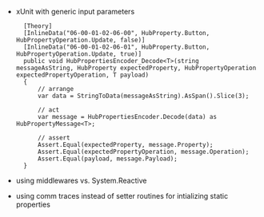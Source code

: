 - xUnit with generic input parameters

        [Theory]
        [InlineData("06-00-01-02-06-00", HubProperty.Button, HubPropertyOperation.Update, false)]
        [InlineData("06-00-01-02-06-01", HubProperty.Button, HubPropertyOperation.Update, true)]
        public void HubPropertiesEncoder_Decode<T>(string messageAsString, HubProperty expectedProperty, HubPropertyOperation expectedPropertyOperation, T payload)
        {
            // arrange
            var data = StringToData(messageAsString).AsSpan().Slice(3);

            // act
            var message = HubPropertiesEncoder.Decode(data) as HubPropertyMessage<T>;

            // assert
            Assert.Equal(expectedProperty, message.Property);
            Assert.Equal(expectedPropertyOperation, message.Operation);
            Assert.Equal(payload, message.Payload);
        }

- using middlewares vs. System.Reactive

- using comm traces instead of setter routines for intializing static properties